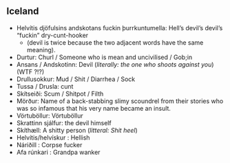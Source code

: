 ## Iceland
- Helvítis djöfulsins andskotans fuckin þurrkuntumella: Hell’s devil’s devil’s “fuckin” dry-cunt-hooker 
    - (devil is twice because the two adjacent words have the same meaning).
- Durtur: Churl / Someone who is mean and uncivilised / Gob;in
- Ansans / Andskotinn: Devil (*literally: the one who shoots against you*)(WTF ?!?) 
- Drullusokkur: Mud / Shit / Diarrhea / Sock
- Tussa / Drusla: cunt
- Skítseiði: Scum / Shitpot / Filth
- Mörður: Name of a back-stabbing slimy scoundrel from their stories who was so infamous that his very name became an insult.
- Vörtuböllur: Vörtuböllur 
- Skrattinn sjálfur: the devil himself
- Skíthæll: A shitty person (*litteral: Shit heel*)
- Helvítis/helvískur : Hellish
- Náriðill : Corpse fucker
- Afa rúnkari : Grandpa wanker
